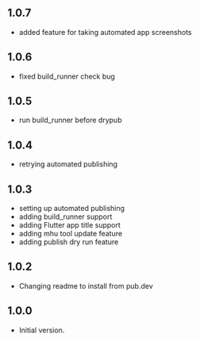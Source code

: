 ## 1.0.7

- added feature for taking automated app screenshots

## 1.0.6

- fixed build_runner check bug

## 1.0.5

- run build_runner before drypub

## 1.0.4

- retrying automated publishing

## 1.0.3

- setting up automated publishing
- adding build_runner support
- adding Flutter app title support
- adding mhu tool update feature
- adding publish dry run feature

## 1.0.2

- Changing readme to install from pub.dev

## 1.0.0

- Initial version.

